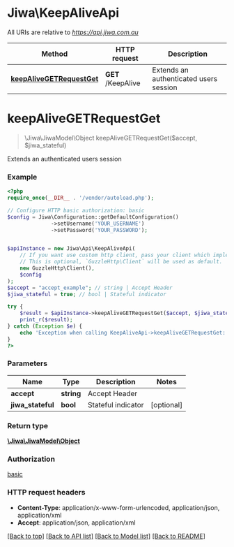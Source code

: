 # Jiwa\KeepAliveApi

All URIs are relative to *https://api.jiwa.com.au*

Method | HTTP request | Description
------------- | ------------- | -------------
[**keepAliveGETRequestGet**](KeepAliveApi.md#keepAliveGETRequestGet) | **GET** /KeepAlive | Extends an authenticated users session


# **keepAliveGETRequestGet**
> \Jiwa\JiwaModel\Object keepAliveGETRequestGet($accept, $jiwa_stateful)

Extends an authenticated users session



### Example
```php
<?php
require_once(__DIR__ . '/vendor/autoload.php');

// Configure HTTP basic authorization: basic
$config = Jiwa\Configuration::getDefaultConfiguration()
              ->setUsername('YOUR_USERNAME')
              ->setPassword('YOUR_PASSWORD');


$apiInstance = new Jiwa\Api\KeepAliveApi(
    // If you want use custom http client, pass your client which implements `GuzzleHttp\ClientInterface`.
    // This is optional, `GuzzleHttp\Client` will be used as default.
    new GuzzleHttp\Client(),
    $config
);
$accept = "accept_example"; // string | Accept Header
$jiwa_stateful = true; // bool | Stateful indicator

try {
    $result = $apiInstance->keepAliveGETRequestGet($accept, $jiwa_stateful);
    print_r($result);
} catch (Exception $e) {
    echo 'Exception when calling KeepAliveApi->keepAliveGETRequestGet: ', $e->getMessage(), PHP_EOL;
}
?>
```

### Parameters

Name | Type | Description  | Notes
------------- | ------------- | ------------- | -------------
 **accept** | **string**| Accept Header |
 **jiwa_stateful** | **bool**| Stateful indicator | [optional]

### Return type

[**\Jiwa\JiwaModel\Object**](../Model/Object.md)

### Authorization

[basic](../../README.md#basic)

### HTTP request headers

 - **Content-Type**: application/x-www-form-urlencoded, application/json, application/xml
 - **Accept**: application/json, application/xml

[[Back to top]](#) [[Back to API list]](../../README.md#documentation-for-api-endpoints) [[Back to Model list]](../../README.md#documentation-for-models) [[Back to README]](../../README.md)

